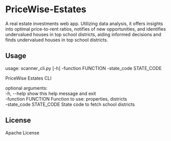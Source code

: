 # PriceWise-Estates
A real estate investments web app. Utilizing data analysis, it offers insights into optimal price-to-rent ratios, notifies of new opportunities, and identifies undervalued houses in top school districts, aiding informed decisions and finds undervalued houses in top school districts.

## Usage
usage: scanner_cli.py [-h] -function FUNCTION -state_code STATE_CODE<br>

PriceWise Estates CLI<br>

optional arguments:<br>
  -h, --help                show this help message and exit<br>
  -function FUNCTION        Function to use: properties, districts<br>
  -state_code STATE_CODE    State code to fetch school districts<br>

## License
Apache License
